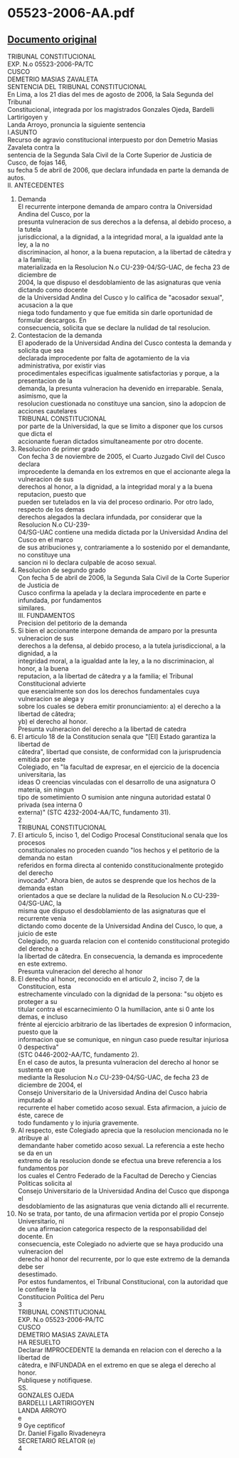 
05523-2006-AA.pdf
=================
  
[Documento original](https://tc.gob.pe/jurisprudencia/2007/05523-2006-AA.pdf)  
---  
TRIBUNAL CONSTITUCIONAL  
EXP. N.o 05523-2006-PA/TC  
CUSCO  
DEMETRIO MASIAS ZAVALETA  
SENTENCIA DEL TRIBUNAL CONSTITUCIONAL  
En Lima, a los 21 dias del mes de agosto de 2006, la Sala Segunda del Tribunal  
Constitucional, integrada por los magistrados Gonzales Ojeda, Bardelli Lartirigoyen y  
Landa Arroyo, pronuncia la siguiente sentencia  
I.ASUNTO  
Recurso de agravio constitucional interpuesto por don Demetrio Masias Zavaleta contra la  
sentencia de la Segunda Sala Civil de la Corte Superior de Justicia de Cusco, de fojas 146,  
su fecha 5 de abril de 2006, que declara infundada en parte la demanda de autos.  
II. ANTECEDENTES  
1. Demanda  
El recurrente interpone demanda de amparo contra la Oniversidad Andina del Cusco, por la  
presunta vulneracion de sus derechos a la defensa, al debido proceso, a la tutela  
jurisdiccional, a la dignidad, a la integridad moral, a la igualdad ante la ley, a la no  
discriminacion, al honor, a la buena reputacion, a la libertad de câtedra y a la familia;  
materializada en la Resolucion N.o CU-239-04/SG-UAC, de fecha 23 de diciembre de  
2004, la que dispuso el desdoblamiento de las asignaturas que venia dictando como docente  
de la Universidad Andina del Cusco y lo califica de "acosador sexual", acusacion a la que  
niega todo fundamento y que fue emitida sin darle oportunidad de formular descargos. En  
consecuencia, solicita que se declare la nulidad de tal resolucion.  
2. Contestacion de la demanda  
El apoderado de la Universidad Andina del Cusco contesta la demanda y solicita que sea  
declarada improcedente por falta de agotamiento de la via administrativa, por existir vias  
procedimentales especificas igualmente satisfactorias y porque, a la presentacion de la  
demanda, la presunta vulneracion ha devenido en irreparable. Senala, asimismo, que la  
resolucion cuestionada no constituye una sancion, sino la adopcion de acciones cautelares  
TRIBUNAL CONSTITUCIONAL  
por parte de la Universidad, la que se limito a disponer que los cursos que dicta el  
accionante fueran dictados simultaneamente por otro docente.  
3. Resolucion de primer grado  
Con fecha 3 de noviembre de 2005, el Cuarto Juzgado Civil del Cusco declara  
improcedente la demanda en los extremos en que el accionante alega la vulneracion de sus  
derechos al honor, a la dignidad, a la integridad moral y a la buena reputacion, puesto que  
pueden ser tutelados en la via del proceso ordinario. Por otro lado, respecto de los demas  
derechos alegados la declara infundada, por considerar que la Resolucion N.o CU-239-  
04/SG-UAC contiene una medida dictada por la Universidad Andina del Cusco en el marco  
de sus atribuciones y, contrariamente a lo sostenido por el demandante, no constituye una  
sancion ni lo declara culpable de acoso sexual.  
4. Resolucion de segundo grado  
Çon fecha 5 de abril de 2006, la Segunda Sala Civil de la Corte Superior de Justicia de  
Cusco confirma la apelada y la declara improcedente en parte e infundada, por fundamentos  
similares.  
III. FUNDAMENTOS  
Precision del petitorio de la demanda  
1. Si bien el accionante interpone demanda de amparo por la presunta vulneracion de sus  
derechos a la defensa, al debido proceso, a la tutela jurisdiccional, a la dignidad, a la  
integridad moral, a la igualdad ante la ley, a la no discriminacion, al honor, a la buena  
reputacion, a la libertad de câtedra y a la familia; el Tribunal Constitucional advierte  
que esencialmente son dos los derechos fundamentales cuya vulneracion se alega y  
sobre los cuales se debera emitir pronunciamiento: a) el derecho a la libertad de câtedra;  
yb) el derecho al honor.  
Presunta vulneracion del derecho a la libertad de catedra  
2. El articulo 18 de la Constitucion senala que "[EI] Estado garantiza la libertad de  
câtedra", libertad que consiste, de conformidad con la jurisprudencia emitida por este  
Colegiado, en "la facultad de expresar, en el ejercicio de la docencia universitaria, las  
ideas O creencias vinculadas con el desarrollo de una asignatura O materia, sin ningun  
tipo de sometimiento O sumision ante ninguna autoridad estatal 0 privada (sea interna 0  
externa)" (STC 4232-2004-AA/TC, fundamento 31).  
2  
TRIBUNAL CONSTITUCIONAL  
3. El articulo 5, inciso 1, del Codigo Procesal Constitucional senala que los procesos  
constitucionales no proceden cuando "los hechos y el petitorio de la demanda no estan  
referidos en forma directa al contenido constitucionalmente protegido del derecho  
invocado". Ahora bien, de autos se desprende que los hechos de la demanda estan  
orientados a que se declare la nulidad de la Resolucion N.o CU-239-04/SG-UAC, la  
misma que dispuso el desdoblamiento de las asignaturas que el recurrente venia  
dictando como docente de la Universidad Andina del Cusco, lo que, a juicio de este  
Colegiado, no guarda relacion con el contenido constitucional protegido del derecho a  
la libertad de câtedra. En consecuencia, la demanda es improcedente en este extremo.  
Presunta vulneracion del derecho al honor  
4. El derecho al honor, reconocido en el articulo 2, inciso 7, de la Constitucion, esta  
estrechamente vinculado con la dignidad de la persona: "su objeto es proteger a su  
titular contra el escarnecimiento O la humillacion, ante si 0 ante los demas, e incluso  
frénte al ejercicio arbitrario de las libertades de expresion 0 informacion, puesto que la  
informacion que se comunique, en ningun caso puede resultar injuriosa 0 despectiva"  
(STC 0446-2002-AA/TC, fundamento 2).  
En el caso de autos, la presunta vulneracion del derecho al honor se sustenta en que  
mediante la Resolucion N.o CU-239-04/SG-UAC, de fecha 23 de diciembre de 2004, el  
Consejo Universitario de la Universidad Andina del Cusco habria imputado al  
recurrente el haber cometido acoso sexual. Esta afirmacion, a juicio de éste, carece de  
todo fundamento y lo injuria gravemente.  
6. Al respecto, este Colegiado aprecia que la resolucion mencionada no le atribuye al  
demandante haber cometido acoso sexual. La referencia a este hecho se da en un  
extremo de la resolucion donde se efectua una breve referencia a los fundamentos por  
los cuales el Centro Federado de la Facultad de Derecho y Ciencias Politicas solicita al  
Consejo Universitario de la Universidad Andina del Cusco que disponga el  
desdoblamiento de las asignaturas que venia dictando alli el recurrente.  
7. No se trata, por tanto, de una afirmacion vertida por el propio Consejo Universitario, ni  
de una afirmacion categorica respecto de la responsabilidad del docente. En  
consecuencia, este Colegiado no advierte que se haya producido una vulneracion del  
derecho al honor del recurrente, por lo que este extremo de la demanda debe ser  
desestimado.  
Por estos fundamentos, el Tribunal Constitucional, con la autoridad que le confiere la  
Constitucion Politica del Peru  
3  
TRIBUNAL CONSTITUCIONAL  
EXP. N.o 05523-2006-PA/TC  
CUSCO  
DEMETRIO MASIAS ZAVALETA  
HA RESUELTO  
Declarar IMPROCEDENTE la demanda en relacion con el derecho a la libertad de  
câtedra, e INFUNDADA en el extremo en que se alega el derecho al honor.  
Publiquese y notifiquese.  
SS.  
GONZALES OJEDA  
BARDELLI LARTIRIGOYEN  
LANDA ARROYO  
e  
9 Gye ceptificof  
Dr. Daniel Figallo Rivadeneyra  
SECRETARIO RELATOR (e)  
4